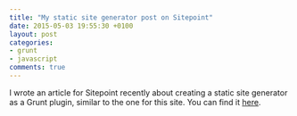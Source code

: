 ```yaml
---
title: "My static site generator post on Sitepoint"
date: 2015-05-03 19:55:30 +0100
layout: post
categories: 
- grunt
- javascript
comments: true
---
```


I wrote an article for Sitepoint recently about creating a static site generator as a Grunt plugin, similar to the one for this site. You can find it [here](http://www.sitepoint.com/building-static-site-generator-grunt-plugin/).
